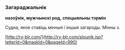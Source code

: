 ### Загараджальнік
**назоўнік, мужчынскі род, спецыяльны тэрмін**

Судна, якое ставіць мінныя і іншыя загароды. Мінны з.

<a rel="author">[http://rv-blr.com/](http://rv-blr.com/slounik.jsp?letterId=0&maskId=0&pageId=990)</a>
